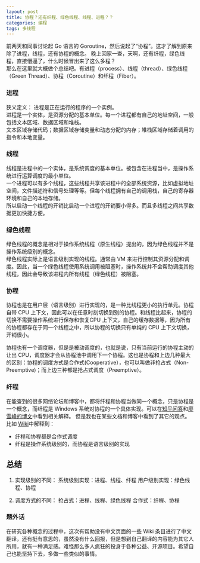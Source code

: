 ```yaml
---
layout: post
title: 协程？还有纤程、绿色线程、线程、进程？？
categories: 编程
tags: 多线程
---
```


前两天和同事讨论起 Go 语言的 Goroutine，然后说起了“协程”。这才了解到原来除了进程，线程，还有协程的概念。
晚上回家一查，天啊，还有纤程，绿色线程，直接懵逼了，什么时候冒出来了这么多程？  
那么在这里就大概做个总结吧。有进程（process）、线程（thread）、绿色线程（Green Thread）、协程（Coroutine）和纤程（Fiber）。  

### 进程
狭义定义： 进程是正在运行的程序的一个实例。  
进程是一个实体，是资源分配的基本单位。每一个进程都有自己的地址空间，一般包括文本区域、数据区域和堆栈。  
文本区域存储代码；数据区域存储变量和动态分配的内存；堆栈区域存储着调用的指令和本地变量。  

### 线程
线程是进程中的一个实体，是系统调度的基本单位。被包含在进程当中，是操作系统进行运算调度的最小单位。  
一个进程可以有多个线程，这些线程共享该进程中的全部系统资源，比如虚拟地址空间，文件描述符和信号处理等等。但每个线程拥有自己的调用栈，自己的寄存器环境和自己的本地存储。  
所以启动一个线程的开销比启动一个进程的开销要小得多。而且多线程之间共享数据更加快捷方便。  

### 绿色线程
绿色线程的概念是相对于操作系统线程（原生线程）提出的，因为绿色线程并不是操作系统级别的概念。  
绿色线程实际上是语言级别实现的线程。通常由 VM 来进行控制其资源分配和调度。因此，当一个绿色线程使用系统调用被阻塞时，操作系统并不会帮助调度其他线程，因此会导致该进程内所有线程（绿色线程）被阻塞。  

### 协程
协程也是在用户层（语言级别）进行实现的，是一种比线程更小的执行单元。协程自带 CPU 上下文，因此可以在任意时刻切换到别的协程。和线程比起来，协程的切换不需要操作系统进行保存和恢复CPU 上下文，自己的缓存数据等，因为所有的协程都存在于同一个线程之中，所以协程的切换只有单纯的 CPU 上下文切换，开销很小。

协程也有一个调度器，但是是被动调度的，也就是说，只有当前运行的协程主动的让出 CPU，调度器才会从协程池中调用下一个协程。这也是协程和上边几种最大的区别：协程的调度方式是合作式(Cooperative），也可以叫做非抢占式（Non-Preemptive)；而上边三种都是抢占式调度（Preemptive）。

### 纤程
在能查到的很多网络论坛和博客中，都将纤程和协程当做同一个概念，只是协程是一个概念，而纤程是 Windows 系统对协程的一个具体实现。可以在[知乎问答](https://www.zhihu.com/question/23955356)和[廖雪峰的博文](https://www.liaoxuefeng.com/wiki/0014316089557264a6b348958f449949df42a6d3a2e542c000/001432090171191d05dae6e129940518d1d6cf6eeaaa969000)中看到相关解释。 
但是我也在某些文档和博客中看到了其它的观点。
比如 [Wiki](https://en.wikipedia.org/wiki/Fiber_(computer_science))中解释到：  
- 纤程和协程都是合作式调度
- 纤程是操作系统级别的，而协程是语言级别的实现

## 总结
1. 实现级别的不同：
    系统级别实现：进程、线程、纤程
    用户级别实现：绿色线程、协程

2. 调度方式的不同：
    抢占式：进程、线程、绿色线程
    合作式：纤程、协程

### 题外话
在研究各种概念的过程中，这次有帮助没有中文页面的一些 Wiki 条目进行了中文翻译，还有挺有意思的，虽然没有什么回报，但是想到自己翻译的内容能为其它人所用，就有一种满足感。难怪那么多人疯狂的投身于各种公益、开源项目。希望自己也能坚持下去，多做一些类似的事情。